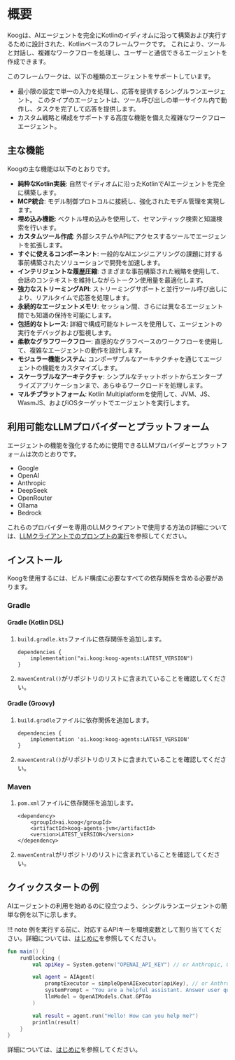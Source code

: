 # 概要

Koogは、AIエージェントを完全にKotlinのイディオムに沿って構築および実行するために設計された、Kotlinベースのフレームワークです。
これにより、ツールと対話し、複雑なワークフローを処理し、ユーザーと通信できるエージェントを作成できます。

このフレームワークは、以下の種類のエージェントをサポートしています。

* 最小限の設定で単一の入力を処理し、応答を提供するシングルランエージェント。
  このタイプのエージェントは、ツール呼び出しの単一サイクル内で動作し、タスクを完了して応答を提供します。
* カスタム戦略と構成をサポートする高度な機能を備えた複雑なワークフローエージェント。

## 主な機能

Koogの主な機能は以下のとおりです。

- **純粋なKotlin実装**: 自然でイディオムに沿ったKotlinでAIエージェントを完全に構築します。
- **MCP統合**: モデル制御プロトコルに接続し、強化されたモデル管理を実現します。
- **埋め込み機能**: ベクトル埋め込みを使用して、セマンティック検索と知識検索を行います。
- **カスタムツール作成**: 外部システムやAPIにアクセスするツールでエージェントを拡張します。
- **すぐに使えるコンポーネント**: 一般的なAIエンジニアリングの課題に対する事前構築されたソリューションで開発を加速します。
- **インテリジェントな履歴圧縮**: さまざまな事前構築された戦略を使用して、会話のコンテキストを維持しながらトークン使用量を最適化します。
- **強力なストリーミングAPI**: ストリーミングサポートと並行ツール呼び出しにより、リアルタイムで応答を処理します。
- **永続的なエージェントメモリ**: セッション間、さらには異なるエージェント間でも知識の保持を可能にします。
- **包括的なトレース**: 詳細で構成可能なトレースを使用して、エージェントの実行をデバッグおよび監視します。
- **柔軟なグラフワークフロー**: 直感的なグラフベースのワークフローを使用して、複雑なエージェントの動作を設計します。
- **モジュラー機能システム**: コンポーザブルなアーキテクチャを通じてエージェントの機能をカスタマイズします。
- **スケーラブルなアーキテクチャ**: シンプルなチャットボットからエンタープライズアプリケーションまで、あらゆるワークロードを処理します。
- **マルチプラットフォーム**: Kotlin Multiplatformを使用して、JVM、JS、WasmJS、およびiOSターゲットでエージェントを実行します。

## 利用可能なLLMプロバイダーとプラットフォーム

エージェントの機能を強化するために使用できるLLMプロバイダーとプラットフォームは次のとおりです。

- Google
- OpenAI
- Anthropic
- DeepSeek
- OpenRouter
- Ollama
- Bedrock

これらのプロバイダーを専用のLLMクライアントで使用する方法の詳細については、[LLMクライアントでのプロンプトの実行](prompt-api.md#running-prompts-with-llm-clients)を参照してください。

## インストール

Koogを使用するには、ビルド構成に必要なすべての依存関係を含める必要があります。

### Gradle

#### Gradle (Kotlin DSL)

1. `build.gradle.kts`ファイルに依存関係を追加します。

    ```
    dependencies {
        implementation("ai.koog:koog-agents:LATEST_VERSION")
    }
    ```

2. `mavenCentral()`がリポジトリのリストに含まれていることを確認してください。

#### Gradle (Groovy)

1. `build.gradle`ファイルに依存関係を追加します。

    ```
    dependencies {
        implementation 'ai.koog:koog-agents:LATEST_VERSION'
    }
    ```

2. `mavenCentral()`がリポジトリのリストに含まれていることを確認してください。

### Maven

1. `pom.xml`ファイルに依存関係を追加します。

    ```
    <dependency>
        <groupId>ai.koog</groupId>
        <artifactId>koog-agents-jvm</artifactId>
        <version>LATEST_VERSION</version>
    </dependency>
    ```

2. `mavenCentral`がリポジトリのリストに含まれていることを確認してください。

## クイックスタートの例

AIエージェントの利用を始めるのに役立つよう、シングルランエージェントの簡単な例を以下に示します。

!!! note
    例を実行する前に、対応するAPIキーを環境変数として割り当ててください。詳細については、[はじめに](single-run-agents.md)を参照してください。

<!--- INCLUDE
import ai.koog.agents.core.agent.AIAgent
import ai.koog.prompt.executor.clients.openai.OpenAIModels
import ai.koog.prompt.executor.llms.all.simpleOpenAIExecutor
import kotlinx.coroutines.runBlocking
-->
```kotlin
fun main() {
    runBlocking {
        val apiKey = System.getenv("OPENAI_API_KEY") // or Anthropic, Google, OpenRouter, etc.

        val agent = AIAgent(
            promptExecutor = simpleOpenAIExecutor(apiKey), // or Anthropic, Google, OpenRouter, etc.
            systemPrompt = "You are a helpful assistant. Answer user questions concisely.",
            llmModel = OpenAIModels.Chat.GPT4o
        )

        val result = agent.run("Hello! How can you help me?")
        println(result)
    }
}
```
<!--- KNIT example-index-01.kt -->
詳細については、[はじめに](single-run-agents.md)を参照してください。